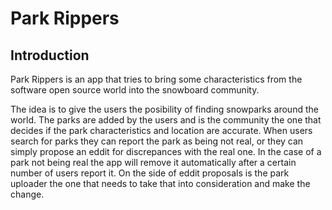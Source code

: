# Park Rippers

## Introduction

Park Rippers is an app that tries to bring some characteristics from the software open source world into the snowboard community. 

The idea is to give the users the posibility of finding snowparks around the world. The parks are added by the users and is the community the one that decides if the park characteristics and location are accurate. When users search for parks they can report the park as being not real, or they can simply propose an eddit for discrepances with the real one. In the case of a park not being real the app will remove it automatically after a certain number of users report it. On the side of eddit proposals is the park uploader the one that needs to take that into consideration and make the change.